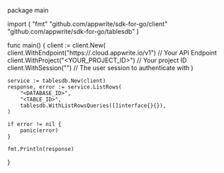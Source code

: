 package main

import (
    "fmt"
    "github.com/appwrite/sdk-for-go/client"
    "github.com/appwrite/sdk-for-go/tablesdb"
)

func main() {
    client := client.New(
        client.WithEndpoint("https://<REGION>.cloud.appwrite.io/v1") // Your API Endpoint
        client.WithProject("<YOUR_PROJECT_ID>") // Your project ID
        client.WithSession("") // The user session to authenticate with
    )

    service := tablesdb.New(client)
    response, error := service.ListRows(
        "<DATABASE_ID>",
        "<TABLE_ID>",
        tablesdb.WithListRowsQueries([]interface{}{}),
    )

    if error != nil {
        panic(error)
    }

    fmt.Println(response)
}
